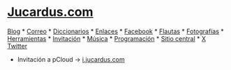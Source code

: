 # [Jucardus.com](https://jucardus.com)

[Blog](https://tr.ee/blogger) * [Correo](https://tr.ee/correoe) * [Diccionarios](https://tr.ee/diccionarios) * [Enlaces](https://tr.ee/enlaces) * [Facebook](https://tr.ee/fbj) * [Flautas](https://tr.ee/flautas) * [Fotografías](https://tr.ee/fotosj) * [Herramientas](https://tr.ee/herramientas) * [Invitación](https://tr.ee/ipcloud) * [Música](https://tr.ee/musica) * [Programación](https://tr.ee/programacion) * [Sitio central](https://tr.ee/jucardus) * [X Twitter](https://tr.ee/xjucardus)

* Invitación a pCloud → [i.jucardus.com](https://i.jucardus.com)
